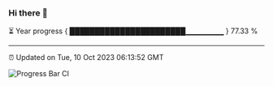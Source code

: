 ### Hi there 👋

⏳ Year progress { ███████████████████████▁▁▁▁▁▁▁ } 77.33 %

---

⏰ Updated on Tue, 10 Oct 2023 06:13:52 GMT

![Progress Bar CI](https://github.com/liununu/liununu/workflows/Progress%20Bar%20CI/badge.svg)
